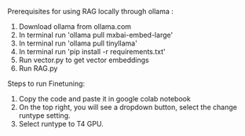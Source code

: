 Prerequisites for using RAG locally through ollama :
1) Download ollama from ollama.com
2) In terminal run 'ollama pull mxbai-embed-large'
3) In terminal run 'ollama pull tinyllama'
4) In terminal run 'pip install -r requirements.txt'
5) Run vector.py to get vector embeddings
6) Run RAG.py

Steps to run Finetuning:
1) Copy the code and paste it in google colab notebook
2) On the top right, you will see a dropdown button, select the change runtype setting.
3) Select runtype to T4 GPU.